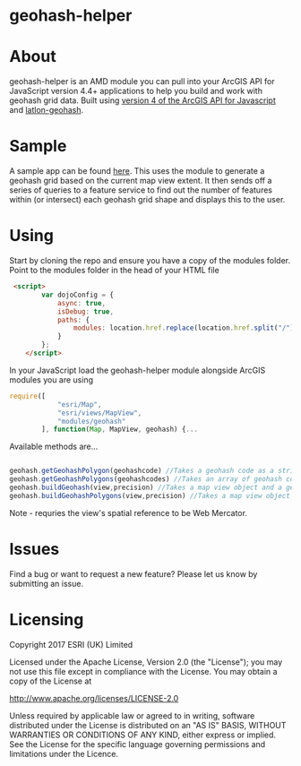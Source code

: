 # **geohash-helper**

# About
geohash-helper is an AMD module you can pull into your ArcGIS API for JavaScript version 4.4+ applications to help you build and work with geohash grid data. Built using [version 4 of the ArcGIS API for Javascript](https://developers.arcgis.com/javascript/) and [latlon-geohash](https://github.com/chrisveness/latlon-geohash).


# Sample
A sample app can be found [here](http://bit.ly/2vLojXH). This uses the module to generate a geohash grid based on the current map view extent. It then sends off a series of queries to a feature service to find out the number of features within (or intersect) each geohash grid shape and displays this to the user.

# Using
Start by cloning the repo and ensure you have a copy of the modules folder. Point to the modules folder in the head of your HTML file

```HTML
 <script>
        var dojoConfig = {
            async: true,
            isDebug: true,
            paths: {
                modules: location.href.replace(location.href.split("/").pop(), "") + "/lib/modules"
            }
        };
    </script>
```

In your JavaScript load the geohash-helper module alongside ArcGIS modules you are using

```JavaScript
require([
            "esri/Map",
            "esri/views/MapView",
            "modules/geohash"
        ], function(Map, MapView, geohash) {...

```

Available methods are...

```JavaScript

geohash.getGeohashPolygon(geohashcode) //Takes a geohash code as a string, e.g. "djb". Returns a polygon object
geohash.getGeohashPolygons(geohashcodes) //Takes an array of geohash codes, e.g. ["djb","djc"]. Returns an array of polygon objects
geohash.buildGeohash(view,precision) //Takes a map view object and a geohash grid precision number. Returns an array of geohash codes for the view extent
geohash.buildGeohashPolygons(view,precision) //Takes a map view object and a geohash grid precision number. Returns an array of polygon objects for the view extent

```

Note - requries the view's spatial reference to be Web Mercator. 

# Issues

Find a bug or want to request a new feature? Please let us know by submitting an issue.

# Licensing

Copyright 2017 ESRI (UK) Limited

Licensed under the Apache License, Version 2.0 (the "License"); you may not use this file except in compliance with the License. You may obtain a copy of the License at

http://www.apache.org/licenses/LICENSE-2.0

Unless required by applicable law or agreed to in writing, software distributed under the License is distributed on an "AS IS" BASIS, WITHOUT WARRANTIES OR CONDITIONS OF ANY KIND, either express or implied. See the License for the specific language governing permissions and limitations under the Licence.
